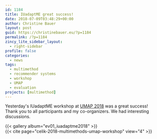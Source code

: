 ```yaml
---
id: 1184
title: IUadaptME great success!
date: 2018-07-09T03:48:29+00:00
author: Christine Bauer
layout: post
guid: https://christinebauer.eu/?p=1184
permalink: /?p=1184
zincy_lite_sidebar_layout:
  - right-sidebar
profile: false
categories:
  - news
tags:
  - multimethod
  - recommender systems
  - workshop
  - UMAP
  - evaluation
projects: [multimethod]
---
```

Yesterday's IUadaptME workshop at [UMAP 2018](https://www.um.org/umap2018/) was a great success! Thank you to all participants and my co-organizers. We had interesting discussions.

{{< gallery album="ev01_iuadaptme2018" >}}
<br>
{{< cite page="celik-2018-multimethods-umap-workshop" view="4" >}}
